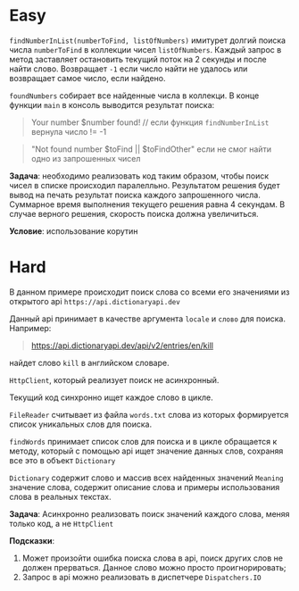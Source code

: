 # Easy

`findNumberInList(numberToFind, listOfNumbers)` имитурет долгий поиска числа `numberToFind` в коллекции чисел `listOfNumbers`. Каждый
запрос в метод заставляет остановить текущий поток на 2 секунды и после найти слово. Возвращает `-1` если число найти не удалось или
возвращает самое число, если найдено.

`foundNumbers` собирает все найденные числа в коллекци.
В конце функции `main` в консоль выводится результат поиска:
> Your number $number found! // если функция `findNumberInList` вернула число != -1

> "Not found number $toFind || $toFindOther" если не смог найти одно из запрошенных чисел

**Задача**: необходимо реализовать код таким образом, чтобы поиск чисел в списке происходил паралелльно. Результатом решения будет
вывод на печать результат поиска каждого запрошенного числа.
Суммарное время выполнения текущего решения равна 4 секундам. В случае верного решения, скорость поиска должна увеличиться.

**Условие**: использование корутин

# Hard

В данном примере происходит поиск слова со всеми его значениями из открытого api `https://api.dictionaryapi.dev`

Данный api принимает в качестве аргумента `locale` и `слово` для поиска.
Например:

> https://api.dictionaryapi.dev/api/v2/entries/en/kill

найдет слово `kill` в английском словаре.

`HttpClient`, который реализует поиск не асинхронный.

Текущий код синхронно ищет каждое слово в цикле.

`FileReader` считывает из файла `words.txt` слова из которых формируется список уникальных слов для поиска.

`findWords` принимает список слов для поиска и в цикле обращается к методу, который с помощью api ищет значение данных слов, сохраняя
все это в объект `Dictionary`

`Dictionary` содержит слово и массив всех найденных значений
`Meaning` значение слова, содержит описание слова и примеры использования слова в реальных текстах.

**Задача**: Асинхронно реализовать поиск значений каждого слова, меняя только код, а не `HttpClient`

**Подсказки**:

1. Может произойти ошибка поиска слова в api, поиск других слов не должен прерваться. Данное слово можно просто проигнорировать;
2. Запрос в api можно реализовать в диспетчере `Dispatchers.IO` 